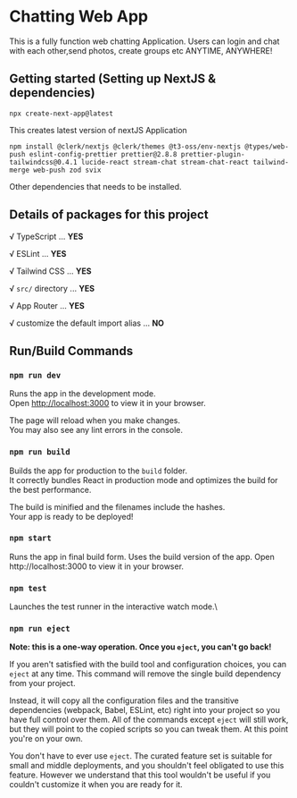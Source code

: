 # Chatting Web App

This is a fully function web chatting Application.
Users can login and chat with each other,send photos, create groups etc ANYTIME, ANYWHERE!

## Getting started (Setting up NextJS & dependencies)

```
npx create-next-app@latest
```

This creates latest version of nextJS Application

```
npm install @clerk/nextjs @clerk/themes @t3-oss/env-nextjs @types/web-push eslint-config-prettier prettier@2.8.8 prettier-plugin-tailwindcss@0.4.1 lucide-react stream-chat stream-chat-react tailwind-merge web-push zod svix
```

Other dependencies that needs to be installed.

## Details of packages for this project

√ TypeScript ... **YES**

√ ESLint ... **YES**

√ Tailwind CSS ... **YES**

√ `src/` directory ... **YES**

√ App Router ... **YES**

√ customize the default import alias ... **NO**

## Run/Build Commands

### `npm run dev`

Runs the app in the development mode.\
Open [http://localhost:3000](http://localhost:3000) to view it in your browser.

The page will reload when you make changes.\
You may also see any lint errors in the console.

### `npm run build`

Builds the app for production to the `build` folder.\
It correctly bundles React in production mode and optimizes the build for the best performance.

The build is minified and the filenames include the hashes.\
Your app is ready to be deployed!

### `npm start`

Runs the app in final build form. Uses the build version of the app.
Open http://localhost:3000 to view it in your browser.

### `npm test`

Launches the test runner in the interactive watch mode.\

### `npm run eject`

**Note: this is a one-way operation. Once you `eject`, you can't go back!**

If you aren't satisfied with the build tool and configuration choices, you can `eject` at any time. This command will remove the single build dependency from your project.

Instead, it will copy all the configuration files and the transitive dependencies (webpack, Babel, ESLint, etc) right into your project so you have full control over them. All of the commands except `eject` will still work, but they will point to the copied scripts so you can tweak them. At this point you're on your own.

You don't have to ever use `eject`. The curated feature set is suitable for small and middle deployments, and you shouldn't feel obligated to use this feature. However we understand that this tool wouldn't be useful if you couldn't customize it when you are ready for it.
